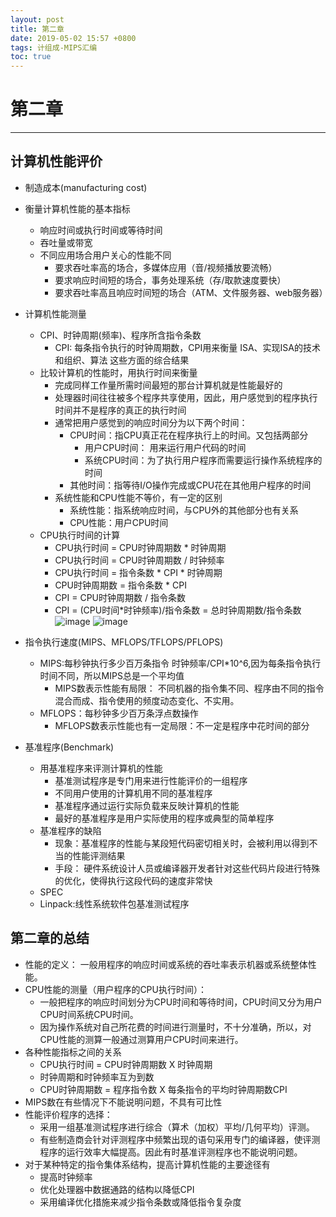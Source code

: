 ```yaml
---
layout: post
title: 第二章 
date: 2019-05-02 15:57 +0800
tags: 计组成-MIPS汇编
toc: true
---
```

# 第二章
***
## 计算机性能评价
+ 制造成本(manufacturing cost)
+ 衡量计算机性能的基本指标
  - 响应时间或执行时间或等待时间
  - 吞吐量或带宽
  - 不同应用场合用户关心的性能不同
    * 要求吞吐率高的场合，多媒体应用（音/视频播放要流畅）
    * 要求响应时间短的场合，事务处理系统（存/取款速度要快）
    * 要求吞吐率高且响应时间短的场合（ATM、文件服务器、web服务器）
+ 计算机性能测量
  - CPI、时钟周期(频率)、程序所含指令条数
    * CPI: 每条指令执行的时钟周期数，CPI用来衡量 ISA、实现ISA的技术和组织、算法 这些方面的综合结果
  - 比较计算机的性能时，用执行时间来衡量
    * 完成同样工作量所需时间最短的那台计算机就是性能最好的
    * 处理器时间往往被多个程序共享使用，因此，用户感觉到的程序执行时间并不是程序的真正的执行时间
    * 通常把用户感觉到的响应时间分为以下两个时间：
      - CPU时间：指CPU真正花在程序执行上的时间。又包括两部分
        + 用户CPU时间： 用来运行用户代码的时间
        + 系统CPU时间：为了执行用户程序而需要运行操作系统程序的时间
      - 其他时间：指等待I/O操作完成或CPU花在其他用户程序的时间
    * 系统性能和CPU性能不等价，有一定的区别
      - 系统性能：指系统响应时间，与CPU外的其他部分也有关系
      - CPU性能：用户CPU时间
  - CPU执行时间的计算
    * CPU执行时间 = CPU时钟周期数 * 时钟周期
    * CPU执行时间 = CPU时钟周期数 / 时钟频率
    * CPU执行时间 = 指令条数 * CPI * 时钟周期
    * CPU时钟周期数 = 指令条数 * CPI
    * CPI = CPU时钟周期数 / 指令条数
    * CPI = (CPU时间*时钟频率)/指令条数 = 总时钟周期数/指令条数
      ![image](https://github.com/kyre0e/kyre0e.github.io/assets/169347540/d44a304d-91fd-4072-b10c-86599ff17218)
![image](https://github.com/kyre0e/kyre0e.github.io/assets/169347540/b52230dc-c488-4f59-a2b3-68b26f3d1cc5)

+ 指令执行速度(MIPS、MFLOPS/TFLOPS/PFLOPS)
  * MIPS:每秒钟执行多少百万条指令 时钟频率/CPI*10^6,因为每条指令执行时间不同，所以MIPS总是一个平均值
    - MIPS数表示性能有局限： 不同机器的指令集不同、程序由不同的指令混合而成、指令使用的频度动态变化、不实用。
  * MFLOPS：每秒钟多少百万条浮点数操作
    - MFLOPS数表示性能也有一定局限：不一定是程序中花时间的部分
+ 基准程序(Benchmark)
  - 用基准程序来评测计算机的性能
    * 基准测试程序是专门用来进行性能评价的一组程序
    * 不同用户使用的计算机用不同的基准程序
    * 基准程序通过运行实际负载来反映计算机的性能
    * 最好的基准程序是用户实际使用的程序或典型的简单程序
  - 基准程序的缺陷
    * 现象：基准程序的性能与某段短代码密切相关时，会被利用以得到不当的性能评测结果
    * 手段： 硬件系统设计人员或编译器开发者针对这些代码片段进行特殊的优化，使得执行这段代码的速度非常快
  - SPEC
  - Linpack:线性系统软件包基准测试程序
## 第二章的总结
+ 性能的定义： 一般用程序的响应时间或系统的吞吐率表示机器或系统整体性能。
+ CPU性能的测量（用户程序的CPU执行时间）：
  - 一般把程序的响应时间划分为CPU时间和等待时间，CPU时间又分为用户CPU时间系统CPU时间。
  - 因为操作系统对自己所花费的时间进行测量时，不十分准确，所以，对CPU性能的测算一般通过测算用户CPU时间来进行。
+ 各种性能指标之间的关系
  - CPU执行时间 = CPU时钟周期数 X 时钟周期
  - 时钟周期和时钟频率互为到数
  - CPU时钟周期数 = 程序指令数 X 每条指令的平均时钟周期数CPI
+ MIPS数在有些情况下不能说明问题，不具有可比性
+ 性能评价程序的选择：
  - 采用一组基准测试程序进行综合（算术（加权）平均/几何平均）评测。
  - 有些制造商会针对评测程序中频繁出现的语句采用专门的编译器，使评测程序的运行效率大幅提高。因此有时基准评测程序也不能说明问题。
+ 对于某种特定的指令集体系结构，提高计算机性能的主要途径有
  - 提高时钟频率
  - 优化处理器中数据通路的结构以降低CPI
  - 采用编译优化措施来减少指令条数或降低指令复杂度
